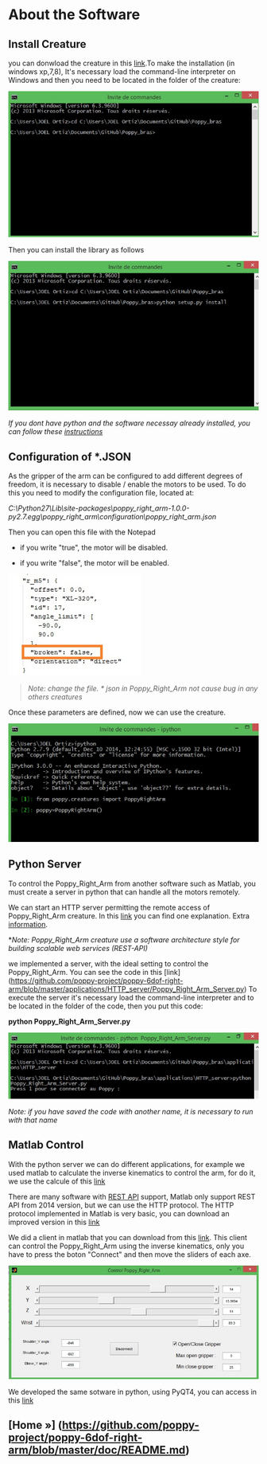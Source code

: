 # About the Software

## Install Creature

you can donwload the creature in this [link](https://github.com/poppy-project/poppy-6dof-right-arm/archive/master.zip).To make the installation (in windows xp,7,8), It's necessary load  the command-line interpreter on Windows and then 
you need to be located in the folder of the creature:

![img16](img/software/img16.jpg)

Then you can install the library as follows

![img17](img/software/img17.jpg)

*If you dont have python and the software necessay already installed, you can follow these [instructions](https://forum.poppy-project.org/t/poppy-on-windows-all-you-need-to-do/392)*

## Configuration of *.JSON

As the gripper of the arm can be configured to add different degrees of freedom, it is necessary to disable / enable the motors to be used. To do this you need to modify the configuration file, located at:

*C:\Python27\Lib\site-packages\poppy_right_arm-1.0.0-py2.7.egg\poppy_right_arm\configuration\poppy_right_arm.json*

Then you can open this file with the Notepad

* if you write "true", the motor will be disabled.

* if you write "false", the motor will be enabled.

![img18](img/software/img18.jpg)

> *Note: change the file. * json in Poppy_Right_Arm not cause bug in any others creatures*

Once these parameters are defined, now we can use the creature.

![img19](img/software/img19.jpg)


## Python Server

To control the Poppy_Right_Arm from another software such as Matlab, you must create a server in python that can handle all the motors remotely.

We can start an HTTP server permitting the remote access of  Poppy_Right_Arm creature. In this [link](https://github.com/poppy-project/pypot/blob/master/samples/notebooks/Accessing%20pypot%20REST%20API%20through%20HTTP%20requests.ipynb) you can find one explanation. Extra [information](https://github.com/poppy-project/pypot/blob/master/REST-APIs.md).

**Note: Poppy_Right_Arm creature use a software architecture style for building scalable web services (REST-API)*

we implemented a server, with the ideal setting to control the Poppy_Right_Arm. You can see the code in this [link] (https://github.com/poppy-project/poppy-6dof-right-arm/blob/master/applications/HTTP_server/Poppy_Right_Arm_Server.py)
To execute the server it's necessary load  the command-line interpreter and to be located in the folder of the code, then you put this code:

**python Poppy_Right_Arm_Server.py**

![server_ini](img/software/server_ini.jpg)

*Note: if you have saved the code with another name, it is necessary to run with that name*

## Matlab Control

With the python server we can do different applications, for example we used matlab to calculate the inverse kinematics to control the arm, for do it, we use the calcule of this [link](https://forum.poppy-project.org/t/cinematique-inverse-bras-de-poppy/1306)

There are many software with [REST API](https://en.wikipedia.org/wiki/Representational_state_transfer) support, Matlab only support REST API from 2014 version, but we can use the HTTP protocol. The HTTP protocol implemented in Matlab is very basic, you can download an improved version in this [link](http://www.mathworks.com/matlabcentral/fileexchange/35693-urlread2)

We did a client in matlab that you can download from this [link](https://github.com/poppy-project/poppy-6dof-right-arm/raw/master/applications/Matlab_client/Matlab_client.rare). This client can control the Poppy_Right_Arm using the inverse kinematics, only you have to press the boton "Connect" and then move the sliders of each axe.

![matlab_client](img/software/matlab_client.jpg)

We developed the same sotware in python, using PyQT4, you can access in this [link](https://github.com/joelortizsosa/Inverse-Kinematic-Python)

## [Home »] (https://github.com/poppy-project/poppy-6dof-right-arm/blob/master/doc/README.md)

